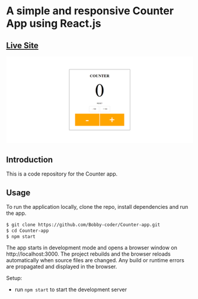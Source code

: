# A simple and responsive Counter App using React.js
## [Live Site](https://bobby-coder.github.io/Counter-App/)
![Live-Site-Screenshot](public/LiveSiteScreenshot.png)
## Introduction

This is a code repository for the Counter app.

## Usage

To run the application locally, clone the repo, install dependencies and run the app.

```
$ git clone https://github.com/Bobby-coder/Counter-app.git
$ cd Counter-app
$ npm start
```

The app starts in development mode and opens a browser window on http://localhost:3000. The project rebuilds and the browser reloads automatically when source files are changed. Any build or runtime errors are propagated and displayed in the browser.

Setup:

- run `npm start` to start the development server

